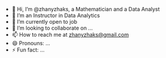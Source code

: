 - 👋 Hi, I’m @zhanyzhaks, a Mathematician and a Data Analyst
- 👀 I’m an Instructor in Data Analytics
- 🌱 I’m currently open to job
- 💞️ I’m looking to collaborate on ...
- 📫 How to reach me at zhanyzhaks@gmail.com
- 😄 Pronouns: ...
- ⚡ Fun fact: ...

<!---
zhanyzhaks/zhanyzhaks is a ✨ special ✨ repository because its `README.md` (this file) appears on your GitHub profile.
You can click the Preview link to take a look at your changes.
--->
